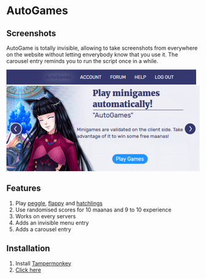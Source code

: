 # AutoGames

## Screenshots

AutoGame is totally invisible, allowing to take screenshots from everywhere on the website without letting enverybody know that you use it. The carousel entry reminds you to run the script once in a while.

![Menu](/images/menu.png)
![Banner](/images/banner.png)

## Features

1. Play [peggle](www.eldarya.com/minigames/gembomb), [flappy](www.eldarya.com/minigames/bubbltemple) and [hatchlings](www.eldarya.com/minigames/cocooninpick)
2. Use randomised scores for 10 maanas and 9 to 10 experience
3. Works on every servers
4. Adds an invisible menu entry
5. Adds a carousel entry

## Installation

1. Install [Tampermonkey](https://tampermonkey.net/)
2. [Click here](https://github.com/NatoBoram/AutoGames/raw/master/autogame.user.js)
